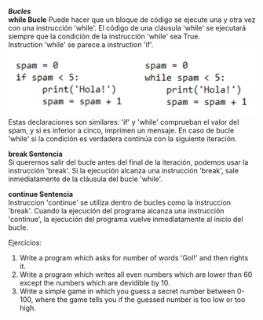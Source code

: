 ﻿***Bucles***   
**while Bucle**
Puede hacer que un bloque de código se ejecute una y otra vez con una instrucción 'while'. El código de una cláusula 'while' se ejecutará siempre que la condición de la instrucción 'while' sea True.  
Instruction 'while' se parece a instruction 'if'.
![](if_while.png)
Estas declaraciones son similares: 'if' y 'while' comprueban el valor del spam, y si es inferior a cinco, imprimen un mensaje. En caso de bucle 'while' si la condición es verdadera continúa con la siguiente iteración.

**break Sentencia**  
Si queremos salir del bucle antes del final de la iteración, podemos usar la instrucción 'break'. Si la ejecución alcanza una instrucción 'break', sale inmediatamente de la cláusula del bucle 'while'.

**continue Sentencia**  
Instruccion 'continue' se utiliza dentro de bucles como la instruccion 'break'. Cuando la ejecución del programa alcanza una instrucción 'continue', la ejecución del programa vuelve inmediatamente al inicio del bucle.

Ejercicios:
1. Write a program which asks for number of words 'Gol!' and then rights it.
2. Write a program which writes all even numbers which are lower than 60 except the numbers which are devidible by 10. 
3.  Write a simple game in which you guess a secret number between 0-100, where the game tells you if the guessed number is too low or too high.










